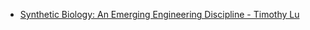 - [Synthetic Biology: An Emerging Engineering Discipline - Timothy Lu](https://youtu.be/5_z1gG-m96A)
